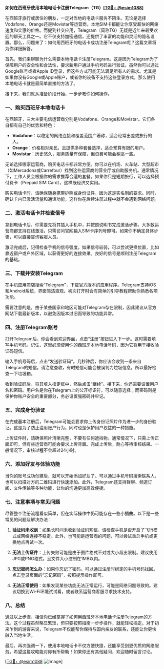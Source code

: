**如何在西班牙使用本地电话卡注册Telegram（TG）[[TG💪+ @esim1088](https://t.me/s/esim1088)]**

在西班牙旅行或居住的朋友，一定对当地的电话卡服务不陌生。无论是选择Vodafone、Orange还是Movistar等运营商，本地SIM卡都能让你享受超快的网络速度和实惠的价格。而提到社交应用，Telegram（简称TG）无疑是近年来最受欢迎的聊天工具之一。它不仅支持加密通信，还提供了丰富的功能和灵活的隐私设置。那么，问题来了：如何用西班牙的电话卡成功注册Telegram呢？这篇文章将为你详细解答。

首先，我们来聊聊为什么需要本地电话卡注册Telegram。这是因为Telegram为了保障用户的安全性和合法性，要求新用户通过手机号码进行验证。虽然你可以通过Google账号或者Apple ID登录，但这些方式可能无法满足所有人的需求。尤其是如果你没有Google或Apple账户，或者你的设备不支持这些登录方式，那么使用本地电话卡就是最简单直接的方法了。

接下来，我们就从准备阶段开始，一步步教你如何操作。

### **一、购买西班牙本地电话卡**

在西班牙，三大主要电信运营商分别是Vodafone、Orange和Movistar。它们各自都有自己的优势和特色：

- **Vodafone**：以稳定的网络连接和覆盖范围广著称，适合经常出差或旅行的人。
- **Orange**：价格相对亲民，且提供多种套餐选择，适合预算有限的用户。
- **Movistar**：历史悠久，服务质量有保障，但资费可能会稍高一些。

无论选择哪家运营商，购买电话卡都非常方便。你可以在机场、火车站、大型超市（如Mercadona或Carrefour）找到这些运营商的营业厅或自助服务机。通常情况下，工作人员会根据你的需求推荐合适的套餐。如果你只是短期旅行，可以选择预付费卡（Prepaid SIM Card），这样既经济又实用。

购买电话卡时，请确保随身携带护照或身份证件，因为这是实名制的要求。同时，确认卡内已激活流量和通话功能，这样你在后续注册过程中就不会遇到网络问题。

### **二、激活电话卡并检查信号**

拿到电话卡后，你需要先将其插入手机中，并按照说明书完成激活步骤。大多数运营商都支持在线激活，只需访问官网输入SIM卡序列号即可。如果你不确定具体步骤，可以直接咨询客服人员。

激活完成后，记得检查手机的信号强度。如果信号较弱，可以尝试更换位置，比如靠近窗户或户外区域，以获得更好的连接效果。良好的信号是顺利注册Telegram的基础。

### **三、下载并安装Telegram**

在手机应用商店搜索“Telegram”，下载官方版本的应用程序。Telegram支持iOS和Android系统，界面简洁直观，初次打开时会有简单的引导教程帮助你熟悉各项功能。

需要注意的是，由于某些国家和地区可能对Telegram存在限制，因此建议从官方网站下载最新版本，以避免因版本过旧而导致的功能异常。

### **四、注册Telegram账号**

打开Telegram后，你会看到欢迎界面，点击“注册”按钮进入下一步。这时需要填写手机号码。记住，这里必须使用你的西班牙本地电话号码，因为它将用于接收验证码短信。

输入手机号码后，点击“发送验证码”。几秒钟后，你应该会收到一条来自Telegram的短信。请注意查收，有时短信可能会被误判为垃圾信息，所以最好检查一下垃圾箱。

收到验证码后，将其填入指定框中，然后点击“继续”。接下来，你还需要设置用户名和密码。用户名是你在Telegram上的公开标识符，可以随意选择；而密码则是保护你账户安全的重要部分，务必设置强密码并牢记。

### **五、完成身份验证**

在完成基本注册后，Telegram可能会要求你上传身份证照片作为进一步的身份验证。这是为了防止滥用账户行为，同时也是保护用户权益的一种措施。

上传证件时，请确保照片清晰完整，不要有任何遮挡物。通常情况下，只需上传正面即可，但有些运营商可能会要求上传背面。完成上传后，耐心等待审核结果。一般情况下，审核过程不会超过24小时。

### **六、添加好友与体验功能**

当你的账号成功创建后，就可以开始添加好友了。可以通过手机号码搜索联系人，也可以扫描对方的二维码进行快速添加。此外，Telegram还支持群聊、频道订阅、文件传输等多种功能，让你的沟通更加高效便捷。

### **七、注意事项与常见问题**

尽管整个注册流程看似简单，但在实际操作中仍可能存在一些小插曲。以下是一些常见的问题及解决办法：

1. **验证码未收到**：如果长时间未收到验证码短信，请检查手机是否开启了飞行模式或网络连接不稳定。此外，也可能是运营商的问题，可以尝试重启手机或更换地点再试一次。
   
2. **无法上传证件**：上传失败可能是由于图片格式不对或大小超出限制。建议使用JPG或PNG格式，且文件大小控制在1MB以内。

3. **忘记密码怎么办**：如果你忘记了密码，可以通过注册时绑定的手机号码找回。点击登录页面的“忘记密码”，按照提示操作即可。

4. **无法正常使用**：如果发现某些功能无法正常运行，可能是网络问题导致的。建议切换到Wi-Fi环境试试看，或者联系运营商客服寻求技术支持。

### **八、总结**

通过以上步骤，相信你已经掌握了如何用西班牙本地电话卡注册Telegram的方法。这个过程虽然略显繁琐，但只要按照指南一步步操作，就能轻松搞定。对于初来乍到的游客来说，Telegram不仅能帮你保持与国内亲友的联系，还能让你更快融入当地生活。

最后，再次强调一下，使用本地电话卡不仅方便快捷，还能享受到更优质的网络服务。希望这篇攻略能对你有所帮助！如果你还有其他疑问，欢迎随时留言讨论。

[[TG💪+ @esim1088](https://t.me/s/esim1088) ![Image](https://i.postimg.cc/4NQfJmqS/Snipaste-2025-05-13-00-14-12.png)]